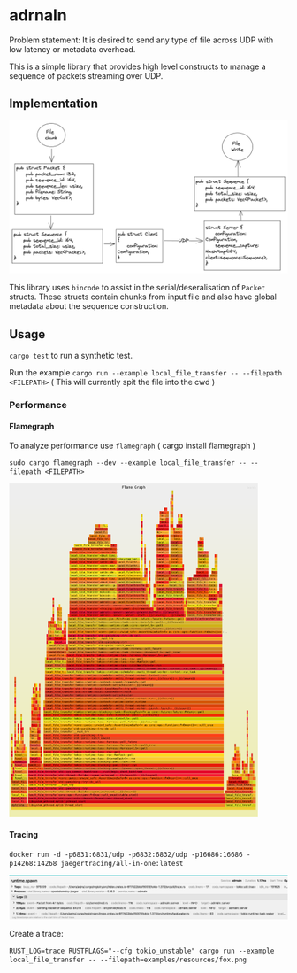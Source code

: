# adrnaln

Problem statement: It is desired to send any type of file across UDP with low latency or metadata overhead.

This is a simple library that provides high level constructs to manage a sequence of packets streaming over UDP.
## Implementation

<img src="images/arch.png" width="750px;" />

This library uses `bincode` to assist in the serial/deseralisation of `Packet` structs.
These structs contain chunks from input file and also have global metadata about the sequence construction.

## Usage

`cargo test` to run a synthetic test.

Run the example `cargo run --example local_file_transfer -- --filepath <FILEPATH>` ( This will currently spit the file into the cwd )

### Performance

#### Flamegraph 
To analyze performance use `flamegraph` ( cargo install flamegraph )

```
sudo cargo flamegraph --dev --example local_file_transfer -- --filepath <FILEPATH>
```

<img src="images/flamegraph.svg" width="450px;" />

#### Tracing

```
docker run -d -p6831:6831/udp -p6832:6832/udp -p16686:16686 -p14268:14268 jaegertracing/all-in-one:latest
```

<img src="images/jaeger.png" width="750px;" />

Create a trace:

```
RUST_LOG=trace RUSTFLAGS="--cfg tokio_unstable" cargo run --example local_file_transfer -- --filepath=examples/resources/fox.png
```